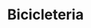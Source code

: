 ---
title: "Bicicleteria"
url: /ciudad-autonoma-de-buenos-aires/bicicleteria-homero/
shop: Fahrrad
---